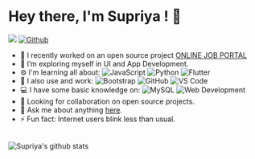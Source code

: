 # Hey there, I'm Supriya ! 👋

![](https://visitor-badge.laobi.icu/badge?page_id=supriyasinhaa.supriyasinhaa) 
[![Github](https://img.shields.io/github/followers/supriyasinhaa?label=Follow&style=social)](https://github.com/supriyasinhaa)

* 🔭 I recently worked on an open source project <a href="https://github.com/supriyasinhaa/ONLINE-JOB-PORTAL">ONLINE JOB PORTAL</a>
* 🌱 I’m exploring myself in UI and App Development.
* ⚙️ I'm learning all about: 
![JavaScript](https://img.shields.io/badge/-JavaScript-black?style=flat-square&logo=javascript)
![Python](https://img.shields.io/badge/-Python-black?style=flat-square&logo=Python)
![Flutter](https://img.shields.io/badge/-Flutter-black?style=flat-square&logo=Flutter)
* 🚀 I also use and work:
![Bootstrap](https://img.shields.io/badge/-Bootstrap-563D7C?style=flat-square&logo=bootstrap)
![GitHub](https://img.shields.io/badge/-GitHub-181717?style=flat-square&logo=github)
![VS Code](https://img.shields.io/badge/-VS%20Code-007ACC?style=plastic&logo=visual-studio-code)
* 💻 I have some basic knowledge on:
![MySQL](https://img.shields.io/badge/-MySQL-black?style=flat-square&logo=mysql)
![Web Development](https://img.shields.io/badge/Web%20Development-black?style=flat-square&logo=web-development)
* 👯 Looking for collaboration on open source projects.
* 💬 Ask me about anything <a href="https://www.linkedin.com/in/supriyasinhaa">here</a>.
* ⚡ Fun fact: Internet users blink less than usual.
<br><br>


![Supriya's github stats](https://github-readme-stats.vercel.app/api?username=supriyasinhaa&show_icons=true&theme=radical)
<br><br>
